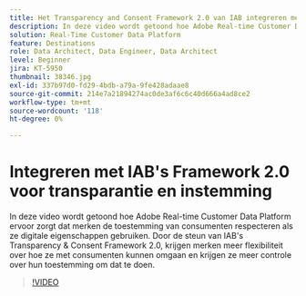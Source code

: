 ```yaml
---
title: Het Transparency and Consent Framework 2.0 van IAB integreren met Adobe Real-time Customer Data Platform
description: In deze video wordt getoond hoe Adobe Real-time Customer Data Platform ervoor zorgt dat merken de toestemming van consumenten respecteren als ze digitale eigenschappen gebruiken. Door de steun van IAB's Transparency & Consent Framework 2.0, krijgen merken meer flexibiliteit over hoe ze met consumenten kunnen omgaan en krijgen ze meer controle over hun toestemming om dat te doen.
solution: Real-Time Customer Data Platform
feature: Destinations
role: Data Architect, Data Engineer, Data Architect
level: Beginner
jira: KT-5950
thumbnail: 38346.jpg
exl-id: 337b97d0-fd29-4bdb-a79a-9fe428adaae8
source-git-commit: 214e7a21894274ac0de3af6c6c40d666a4ad8ce2
workflow-type: tm+mt
source-wordcount: '118'
ht-degree: 0%

---
```


# Integreren met IAB&#39;s Framework 2.0 voor transparantie en instemming

In deze video wordt getoond hoe Adobe Real-time Customer Data Platform ervoor zorgt dat merken de toestemming van consumenten respecteren als ze digitale eigenschappen gebruiken. Door de steun van IAB&#39;s Transparency &amp; Consent Framework 2.0, krijgen merken meer flexibiliteit over hoe ze met consumenten kunnen omgaan en krijgen ze meer controle over hun toestemming om dat te doen.

>[!VIDEO](https://video.tv.adobe.com/v/38346?quality=12&learn=on)
